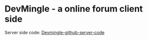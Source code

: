 # DevMingle - a online forum client side

Server side code: [Devmingle-github-server-code](https://github.com/programming-hero-web-course1/b8a12-server-side-saiful7778)
